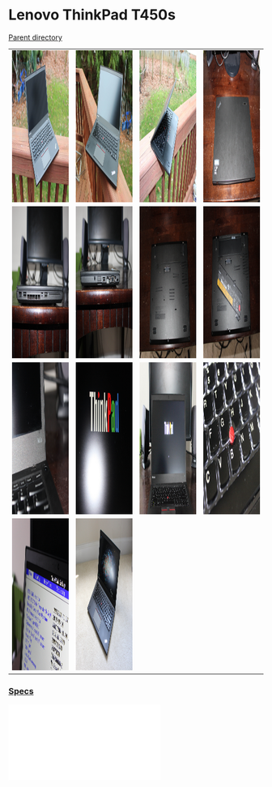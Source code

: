 # Lenovo ThinkPad T450s
[Parent directory](../index.md)

<table>
  <tr>
    <td><img src='IMG_5302.JPG' width='400' height='300'/></td>
    <td><img src='IMG_5303.JPG' width='400' height='300'/></td>
    <td><img src='IMG_5304.JPG' width='400' height='300'/></td>
    <td><img src='IMG_5305.JPG' width='400' height='300'/></td>
  </tr>
  <tr>
    <td><img src='IMG_5306.JPG' width='400' height='300'/></td>
    <td><img src='IMG_5307.JPG' width='400' height='300'/></td>
    <td><img src='IMG_5308.JPG' width='400' height='300'/></td>
    <td><img src='IMG_5309.JPG' width='400' height='300'/></td>
  </tr>
  <tr>
    <td><img src='IMG_5310.JPG' width='400' height='300'/></td>
    <td><img src='IMG_5311.JPG' width='400' height='300'/></td>
    <td><img src='IMG_5313.JPG' width='400' height='300'/></td>
    <td><img src='IMG_5314.JPG' width='400' height='300'/></td>
  </tr>
  <tr>
    <td><img src='IMG_5317.JPG' width='400' height='300'/></td>
	<td><img src='IMG_5840.JPG' width='400' height='300'/></td>
  </tr>
</table>

### [Specs](Specs.txt)

<embed src='Specs.txt'>
